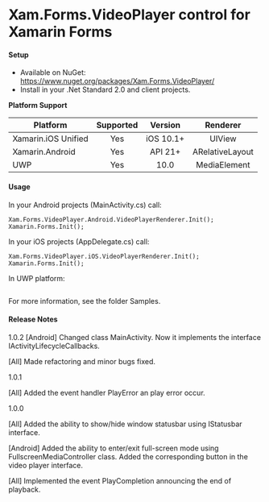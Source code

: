 # Xam.Forms.VideoPlayer control for Xamarin Forms

#### Setup
* Available on NuGet: https://www.nuget.org/packages/Xam.Forms.VideoPlayer/ 
* Install in your .Net Standard 2.0 and client projects.

**Platform Support**

|Platform|Supported|Version|Renderer|
| ------------------- | :-----------: | :-----------: | :------------------: |
|Xamarin.iOS Unified|Yes|iOS 10.1+|UIView|
|Xamarin.Android|Yes|API 21+|ARelativeLayout|
|UWP|Yes|10.0|MediaElement|

#### Usage

In your Android projects (MainActivity.cs) call:

```
Xam.Forms.VideoPlayer.Android.VideoPlayerRenderer.Init();
Xamarin.Forms.Init();
```

In your iOS projects (AppDelegate.cs) call:

```
Xam.Forms.VideoPlayer.iOS.VideoPlayerRenderer.Init();
Xamarin.Forms.Init();
```

In UWP platform:

```
```

For more information, see the folder Samples.

#### Release Notes

1.0.2
[Android] Changed class MainActivity. Now it implements the interface IActivityLifecycleCallbacks. 

[All] Made refactoring and minor bugs fixed.


1.0.1

[All] Added the event handler PlayError an play error occur.


1.0.0

[All] Added the ability to show/hide window statusbar using IStatusbar interface.

[Android] Added the ability to enter/exit full-screen mode using FullscreenMediaController class. Added the corresponding button in the video player interface.

[All] Implemented the event PlayCompletion announcing the end of playback.

